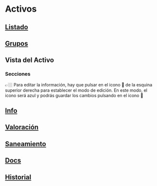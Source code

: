 # Activos

## [Listado](https://www.notion.so/Listado-0f77e3ac6f914d598d163e2fa18f0f8a)

## [Grupos](https://www.notion.so/Grupos-8958e30b77994343ab739475fe596aec)

## Vista del Activo

### Secciones

<aside>
👉🏼 Para editar la información, hay que pulsar en el icono 📝 de la esquina superior derecha para establecer el modo de edición. En este modo, el icono será azul y podrás guardar los cambios pulsando en el icono 💾

</aside>

## [Info](https://www.notion.so/Info-4af85e1d628f48d893dc4e17dbffdc0a)

## [Valoración](https://www.notion.so/Valoraci-n-8e26bda094b84dabbf7a9842ee8cc46d)

## [Saneamiento](https://www.notion.so/Saneamiento-160d647f461a4405b0208765129d2872)

## [Docs](https://www.notion.so/Docs-f651da1d004e427f8ed98e0d707a7043)

## [Historial](https://www.notion.so/Historial-fcf84056b60547a4adeeb233205a5f02)